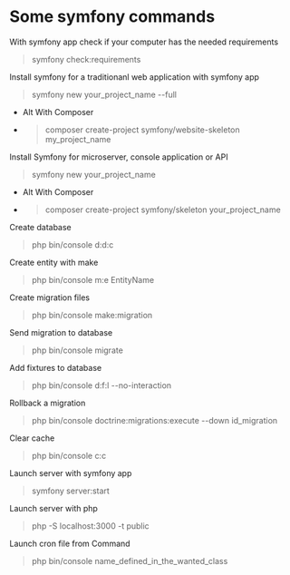 # Some symfony commands

With symfony app check if your computer has the needed requirements
> symfony check:requirements

Install symfony for a traditionanl web application with symfony app
> symfony new your_project_name --full

* Alt With Composer
* > composer create-project symfony/website-skeleton my_project_name

Install Symfony for microserver, console application or API
> symfony new your_project_name

* Alt With Composer
* > composer create-project symfony/skeleton your_project_name
 

Create database
> php bin/console d:d:c

Create entity with make
> php bin/console m:e EntityName

Create migration files
> php bin/console make:migration

Send migration to database
> php bin/console migrate

Add fixtures to database
> php bin/console d:f:l --no-interaction

Rollback a migration
> php bin/console doctrine:migrations:execute --down id_migration

Clear cache
> php bin/console c:c

Launch server with symfony app
> symfony server:start

Launch server with php
> php -S localhost:3000 -t public

Launch cron file from Command 
> php bin/console name_defined_in_the_wanted_class
